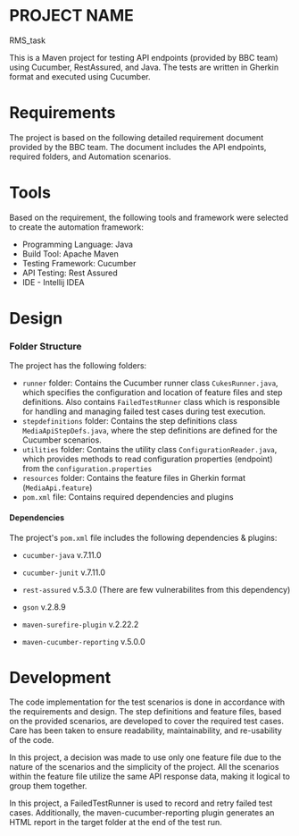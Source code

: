 # PROJECT NAME 
RMS_task

This is a Maven project for testing API endpoints (provided by BBC team) using Cucumber, RestAssured, and Java. The tests are written in Gherkin format and executed using Cucumber.
# Requirements
The project is based on the following detailed requirement document provided by the BBC team. The document includes the API endpoints, required folders, and Automation scenarios.


# Tools
Based on the requirement, the following tools and framework were selected to create the automation framework:

- Programming Language: Java
- Build Tool: Apache Maven
- Testing Framework: Cucumber
- API Testing: Rest Assured
- IDE - Intellij IDEA

# Design
### Folder Structure
The project has the following folders:

- `runner` folder: Contains the Cucumber runner class `CukesRunner.java`, which specifies the configuration and location of feature files and step definitions. Also contains `FailedTestRunner` class which is responsible for handling and managing failed test cases during test execution.
- `stepdefinitions` folder: Contains the step definitions class `MediaApiStepDefs.java`, where the step definitions are defined for the Cucumber scenarios.
- `utilities` folder: Contains the utility class `ConfigurationReader.java`, which provides methods to read configuration properties (endpoint) from the `configuration.properties`
- `resources` folder: Contains the feature files in Gherkin format (`MediaApi.feature`)
- `pom.xml` file: Contains required dependencies and plugins

#### Dependencies
The project's `pom.xml` file includes the following dependencies & plugins:
- `cucumber-java` v.7.11.0
- `cucumber-junit` v.7.11.0
- `rest-assured` v.5.3.0 (There are few vulnerabilites from this dependency)
- `gson` v.2.8.9

- `maven-surefire-plugin` v.2.22.2 
- `maven-cucumber-reporting` v.5.0.0
# Development
The code implementation for the test scenarios is done in accordance with the requirements and design. The step definitions and feature files, based on the provided scenarios, are developed to cover the required test cases. Care has been taken to ensure readability, maintainability, and re-usability of the code.

In this project, a decision was made to use only one feature file due to the nature of the scenarios and the simplicity of the project. All the scenarios within the feature file utilize the same API response data, making it logical to group them together. 

In this project, a FailedTestRunner is used to record and retry failed test cases. Additionally, the maven-cucumber-reporting plugin generates an HTML report in the target folder at the end of the test run.



